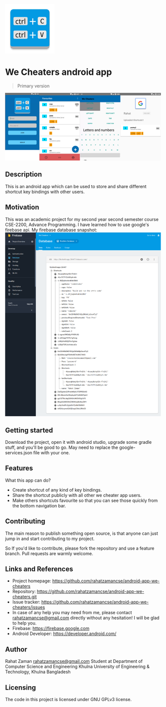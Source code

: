 <img src="app/src/main/ic_launcher-web.png" alt="Logo of the app" width="160">

# We Cheaters android app

> Primary version

![App](app.png)

## Description
This is an android app which can be used to store and share different shortcut key bindings with other users.

## Motivation
This was an academic project for my second year second semester course CSE-2200, Advance Programming. I have learned how to use google's firebase api.
My firebase database snapshot:
![firebase database](firebase.png)

## Getting started
Download the project, open it with android studio, upgrade some gradle stuff, and you'll be good to go. May need to replace the google-services.json file with your one.

## Features
What this app can do?
* Create shortcut of any kind of key bindings.
* Share the shortcut publicly with all other we cheater app users.
* Make others shortcuts favourite so that you can see those quickly from the bottom navigation bar.

## Contributing
The main reason to publish something open source, is that anyone can just jump in and start contributing to my project.

So If you'd like to contribute, please fork the repository and use a feature branch. Pull requests are warmly welcome.

## Links and References
- Project homepage: https://github.com/rahatzamancse/android-app-we-cheaters
- Repository: https://github.com/rahatzamancse/android-app-we-cheaters.git
- Issue tracker: https://github.com/rahatzamancse/android-app-we-cheaters/issues
- In case of any help you may need from me, please contact rahatzamancse@gmail.com directly without any hesitation! I will be glad to help you.
- Firebase: https://firebase.google.com
- Android Developer: https://developer.android.com/

## Author
Rahat Zaman
rahatzamancse@gmail.com
Student at Department of Computer Science and Engineering
Khulna University of Engineering & Technology, Khulna
Bangladesh

## Licensing
The code in this project is licensed under GNU GPLv3 license.
